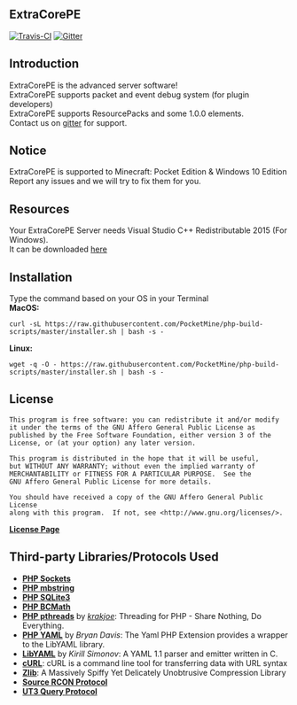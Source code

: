 ## ExtraCorePE
[![Travis-CI](https://travis-ci.org/ExtraCorePE/ExtraCorePE.svg?branch=master)](https://travis-ci.org/ExtraCorePE/ExtraCorePE)
[![Gitter](https://badges.gitter.im/ExtraCorePE/ExtraCorePE.svg)](https://gitter.im/ExtraCorePE/ExtraCorePE?utm_source=badge&utm_medium=badge&utm_campaign=pr-badge)

## Introduction
ExtraCorePE is the advanced server software! <br>
ExtraCorePE supports packet and event debug system (for plugin developers) <br>
ExtraCorePE supports ResourcePacks and some 1.0.0 elements.<br>
Contact us on [gitter](https://gitter.im/ExtraCorePE/ExtraCorePE?utm_source=badge&utm_medium=badge&utm_campaign=pr-badge) for support. <br>

## Notice
ExtraCorePE is supported to Minecraft: Pocket Edition & Windows 10 Edition<br>
Report any issues and we will try to fix them for you. <br>

## Resources
Your ExtraCorePE Server needs Visual Studio C++ Redistributable 2015 (For Windows).<br>
It can be downloaded [here](https://www.microsoft.com/en-us/download/details.aspx?id=48145)<br>

## Installation
Type the command based on your OS in your Terminal<br>
**MacOS:**<br>
```
curl -sL https://raw.githubusercontent.com/PocketMine/php-build-scripts/master/installer.sh | bash -s -
```

**Linux:**<br>
```
wget -q -O - https://raw.githubusercontent.com/PocketMine/php-build-scripts/master/installer.sh | bash -s -
```


## License

    This program is free software: you can redistribute it and/or modify
    it under the terms of the GNU Affero General Public License as
    published by the Free Software Foundation, either version 3 of the
    License, or (at your option) any later version.

    This program is distributed in the hope that it will be useful,
    but WITHOUT ANY WARRANTY; without even the implied warranty of
    MERCHANTABILITY or FITNESS FOR A PARTICULAR PURPOSE.  See the
    GNU Affero General Public License for more details.

    You should have received a copy of the GNU Affero General Public License
    along with this program.  If not, see <http://www.gnu.org/licenses/>.

__[License Page](https://github.com/ExtraCorePE/ExtraCorePE/blob/master/LICENSE)__<br>

## Third-party Libraries/Protocols Used
* __[PHP Sockets](http://php.net/manual/en/book.sockets.php)__
* __[PHP mbstring](http://php.net/manual/en/book.mbstring.php)__
* __[PHP SQLite3](http://php.net/manual/en/book.sqlite3.php)__
* __[PHP BCMath](http://php.net/manual/en/book.bc.php)__
* __[PHP pthreads](http://pthreads.org/)__ by _[krakjoe](https://github.com/krakjoe)_: Threading for PHP - Share Nothing, Do Everything.
* __[PHP YAML](https://code.google.com/p/php-yaml/)__ by _Bryan Davis_: The Yaml PHP Extension provides a wrapper to the LibYAML library.
* __[LibYAML](http://pyyaml.org/wiki/LibYAML)__ by _Kirill Simonov_: A YAML 1.1 parser and emitter written in C.
* __[cURL](http://curl.haxx.se/)__: cURL is a command line tool for transferring data with URL syntax
* __[Zlib](http://www.zlib.net/)__: A Massively Spiffy Yet Delicately Unobtrusive Compression Library
* __[Source RCON Protocol](https://developer.valvesoftware.com/wiki/Source_RCON_Protocol)__
* __[UT3 Query Protocol](http://wiki.unrealadmin.org/UT3_query_protocol)__
